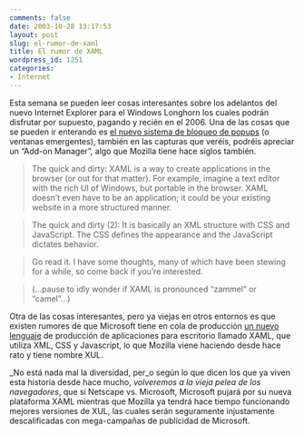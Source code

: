 ```yaml
---
comments: false
date: 2003-10-28 13:17:53
layout: post
slug: el-rumor-de-xaml
title: El rumor de XAML
wordpress_id: 1251
categories:
- Internet
---
```


Esta semana se pueden leer cosas interesantes sobre los adelantos del nuevo Internet Explorer para el Windows Longhorn los cuales podrán disfrutar por supuesto, pagando y recién en el 2006. Una de las cosas que se pueden ir enterando es [el nuevo sistema de bloqueo de popups](http://weblogs.mozillazine.org/doron/archives/004261.html) (o ventanas emergentes), también en las capturas que veréis, podréis apreciar un “Add-on Manager”, algo que Mozilla tiene hace siglos también.





> The quick and dirty: XAML is a way to create applications in the browser (or out for that matter). For example, imagine a text editor with the rich UI of Windows, but portable in the browser. XAML doesn’t even have to be an application; it could be your existing website in a more structured manner.
> 
> 


> 
> The quick and dirty (2): It is basically an XML structure with CSS and JavaScript. The CSS defines the appearance and the JavaScript dictates behavior.
> 
> 


> 
> Go read it. I have some thoughts, many of which have been stewing for a while, so come back if you’re interested.
> 
> 


> 
> (…pause to idly wonder if XAML is pronounced “zammel” or “camel”…)





Otra de las cosas interesantes, pero ya viejas en otros entornos es que existen rumores de que Microsoft tiene en cola de producción [un nuevo lenguaje](http://www.iapplianceweb.com/story/OEG20030507S0037) de producción de aplicaciones para escritorio llamado XAML, que utiliza XML, CSS y Javascript, lo que Mozilla viene haciendo desde hace rato y tiene nombre XUL.





_No está nada mal la diversidad, per_o según lo que dicen los que ya viven esta historia desde hace mucho, _volveremos a la vieja pelea de los navegadores_, que si Netscape vs. Microsoft, Microsoft pujará por su nueva plataforma XAML mientras que Mozilla ya tendrá hace tiempo funcionando mejores versiones de XUL, las cuales serán seguramente injustamente descalificadas con mega-campañas de publicidad de Microsoft.




 

